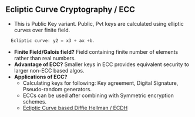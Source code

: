 ## Ecliptic Curve Cryptography / ECC
- This is Public Key variant. Public, Pvt keys are calculated using elliptic curves over finite field.
```c
  Ecliptic curve: y2 = x3 + ax +b. 
```
- **Finite Field/Galois field?** Field containing finite number of elements rather than real numbers.
- **Advantage of ECC?** Smaller keys in ECC provides equivalent security to larger non-ECC based algos. 
- **Applications of ECC?** 
  - Calculating keys for following: Key agreement, Digital Signature, Pseudo-random generators.
  - ECCs can be used after combining with Symmetric encryption schemes.
  - [Ecliptic Curve based Diffie Hellman / ECDH](ECDH)
